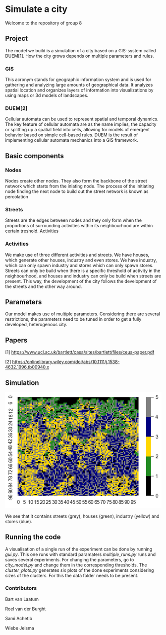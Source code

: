 # Simulate a city
Welcome to the repository of group 8

## Project
The model we build is a simulation of a city based on a GIS-system called DUEM[1]. How the city grows depends on multiple parameters and rules.

### GIS
This acronym stands for geographic information system and is used for gathering and analyzing large amounts of geographical data.  It analyzes spatial location and organizes layers of information into visualizations by using maps or 3d models of landscapes.

### DUEM[2]
Cellular automata can be used to represent spatial and temporal dynamics. The key feature of cellular automata are  as the name implies, the capacity or splitting up a spatial field into cells, allowing for models of emergent behavior based on simple cell-based rules. DUEM is the result of implementing cellular automata mechanics into a GIS framework.

## Basic components

### Nodes
Nodes create other nodes. They also form the backbone of the street network which starts from the iniating node. The process of the initiating node finding the next node to build out the street network is known as percolation

### Streets
Streets are the edges between nodes and they only form when the proportions of surrounding activities within its neighbourhood are within certain treshold.
Activities

### Activities
We make use of three different activities and streets.
We have houses, which generate other houses, industry and even stores.
We have industry, which can only spawn industry and stores which can only spawn stores.
Streets can only be build when there is a specific threshold of activity in the neighbourhood, and houses and industry can only be build when streets are present.
This way, the development of the city follows the development of the streets and the other way around.

## Parameters
Our model makes use of multiple parameters. Considering there are several restrictions, the parameters need to be tuned in order to get a fully developed, heterogenous city.


## Papers
[1] https://www.ucl.ac.uk/bartlett/casa/sites/bartlett/files/ceus-paper.pdf 

[2] https://onlinelibrary.wiley.com/doi/abs/10.1111/j.1538-4632.1996.tb00940.x


## Simulation
![Here is a random simulation of our model](https://github.com/RoelvdBurght/complex-systems/blob/master/RandomPicture.png)

We see that it contains streets (grey), houses (green), industry (yellow) and stores (blue).

## Running the code
A visualisation of a single run of the experiment can be done by running *gui.py*. This one runs with standard paramaters
*multiple_runs.py* runs and saves several experiments.
For changing the parameters, go to *city_model.py* and change them in the corresponding thresholds.
The *cluster_plots.py* generates six plots of the done experiments considering sizes of the clusters.
For this the data folder needs to be present.

### Contributors
Bart van Laatum

Roel van der Burght

Sami Achetib

Wiebe Jelsma
